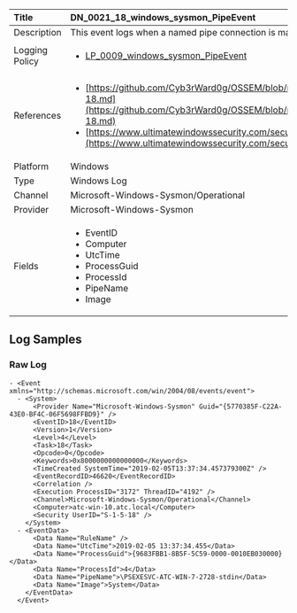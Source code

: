 | Title          | DN_0021_18_windows_sysmon_PipeEvent                                                                                                      |
|:---------------|:-----------------------------------------------------------------------------------------------------------------|
| Description    | This event logs when a named pipe connection is made between a client and a server.                                                                                                |
| Logging Policy | <ul><li>[LP_0009_windows_sysmon_PipeEvent](../Logging_Policies/LP_0009_windows_sysmon_PipeEvent.md)</li></ul> |
| References     | <ul><li>[https://github.com/Cyb3rWard0g/OSSEM/blob/master/data_dictionaries/windows/sysmon/event-18.md](https://github.com/Cyb3rWard0g/OSSEM/blob/master/data_dictionaries/windows/sysmon/event-18.md)</li><li>[https://www.ultimatewindowssecurity.com/securitylog/encyclopedia/event.aspx?eventid=90018](https://www.ultimatewindowssecurity.com/securitylog/encyclopedia/event.aspx?eventid=90018)</li></ul>                                  |
| Platform       | Windows    																																															  |
| Type           | Windows Log        																																															  |
| Channel        | Microsoft-Windows-Sysmon/Operational     																																															  |
| Provider       | Microsoft-Windows-Sysmon    																																															  |
| Fields         | <ul><li>EventID</li><li>Computer</li><li>UtcTime</li><li>ProcessGuid</li><li>ProcessId</li><li>PipeName</li><li>Image</li></ul>                                               |


## Log Samples

### Raw Log

```
- <Event xmlns="http://schemas.microsoft.com/win/2004/08/events/event">
  - <System>
      <Provider Name="Microsoft-Windows-Sysmon" Guid="{5770385F-C22A-43E0-BF4C-06F5698FFBD9}" /> 
      <EventID>18</EventID> 
      <Version>1</Version> 
      <Level>4</Level> 
      <Task>18</Task> 
      <Opcode>0</Opcode> 
      <Keywords>0x8000000000000000</Keywords> 
      <TimeCreated SystemTime="2019-02-05T13:37:34.457379300Z" /> 
      <EventRecordID>46620</EventRecordID> 
      <Correlation /> 
      <Execution ProcessID="3172" ThreadID="4192" /> 
      <Channel>Microsoft-Windows-Sysmon/Operational</Channel> 
      <Computer>atc-win-10.atc.local</Computer> 
      <Security UserID="S-1-5-18" /> 
    </System>
  - <EventData>
      <Data Name="RuleName" /> 
      <Data Name="UtcTime">2019-02-05 13:37:34.455</Data> 
      <Data Name="ProcessGuid">{9683FBB1-8B5F-5C59-0000-0010EB030000}</Data> 
      <Data Name="ProcessId">4</Data> 
      <Data Name="PipeName">\PSEXESVC-ATC-WIN-7-2728-stdin</Data> 
      <Data Name="Image">System</Data> 
    </EventData>
  </Event>

```




